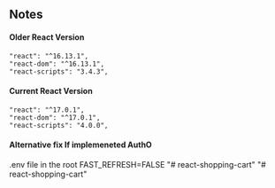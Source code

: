 ## Notes

#### Older React Version

```
"react": "^16.13.1",
"react-dom": "^16.13.1",
"react-scripts": "3.4.3",
```

#### Current React Version

```
"react": "^17.0.1",
"react-dom": "^17.0.1",
"react-scripts": "4.0.0",
```

#### Alternative fix If implemeneted AuthO

.env file in the root
FAST_REFRESH=FALSE
"# react-shopping-cart"
"# react-shopping-cart"
